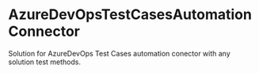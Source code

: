 # AzureDevOpsTestCasesAutomationConnector
Solution for AzureDevOps Test Cases automation conector with any solution test methods.
